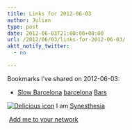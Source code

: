 ```yaml
---
title: Links for 2012-06-03
author: Julian
type: post
date: 2012-06-03T21:00:00+00:00
url: /2012/06/03/links-for-2012-06-03/
aktt_notify_twitter:
  - no

---
```

Bookmarks I&#8217;ve shared on 2012-06-03:

  * [Slow Barcelona][1] 
    [barcelona][2] [Bars][3] </li> </ul> 
    
    <p class="deliciouslink">
      <a href="https://del.icio.us/synesthesia" title="See all my bookmarks on del.icio.us"><img src="https://www.synesthesia.co.uk/images/deliciousicon.jpg" alt="Delicious icon" /></a>&nbsp;I am <a href="https://del.icio.us/synesthesia" title="See all my bookmarks on del.icio.us">Synesthesia</a>
    </p>
    
    <p class="deliciouslink">
      <a href="https://del.icio.us/network?add=synesthesia" title="Add me to your del.icio.us network"><img src="https://www.synesthesia.co.uk/images/add.gif" alt="" /></a>&nbsp;<a href="https://del.icio.us/network?add=synesthesia" title="Add me to your del.icio.us network">Add me to your network</a>
    </p>

 [1]: https://www.barcelona-life.com/drink/pubs_cafes_details/205-Slow_Barcelona
 [2]: https://www.delicious.com/synesthesia/barcelona
 [3]: https://www.delicious.com/synesthesia/Bars
